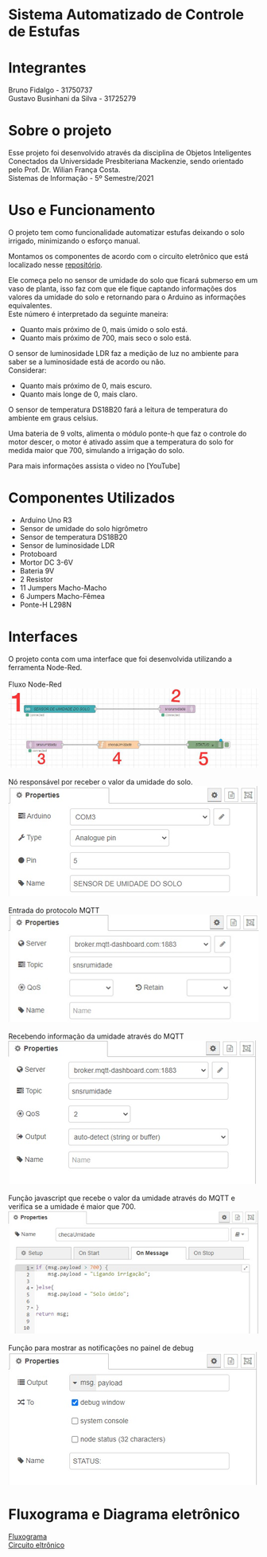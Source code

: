 # Sistema Automatizado de Controle de Estufas

# Integrantes
Bruno Fidalgo - 31750737 <br />
Gustavo Businhani da Silva - 31725279

# Sobre o projeto
Esse projeto foi desenvolvido através da disciplina de Objetos Inteligentes Conectados da Universidade Presbiteriana Mackenzie, sendo orientado pelo Prof. Dr. Wilian França Costa.<br />
Sistemas de Informação - 5º Semestre/2021

# Uso e Funcionamento
O projeto tem como funcionalidade automatizar estufas deixando o solo irrigado, minimizando o esforço manual.

Montamos os componentes de acordo com o circuito eletrônico que está localizado nesse [repositório](https://github.com/gutoraph/Sistema-Automatizado-de-Estufa/blob/525c94e620d57a445c59d9ee975ddc0be01ae192/circuito%20eletronico.png).<br />

Ele começa pelo no sensor de umidade do solo que ficará submerso em um vaso de planta, isso faz com que ele fique captando informações dos valores da umidade do solo e retornando para o Arduino as informações equivalentes. <br />
Este número é interpretado da seguinte maneira:<br />
* Quanto mais próximo de 0, mais úmido o solo está.<br />
* Quanto mais próximo de 700, mais seco o solo está.<br />

O sensor de luminosidade LDR faz a medição de luz no ambiente para saber se a luminosidade está de acordo ou não. <br />
Considerar: <br />
* Quanto mais próximo de 0, mais escuro. <br />
* Quanto mais longe de 0, mais claro.<br />

O sensor de temperatura DS18B20 fará a leitura de temperatura do ambiente em graus celsius. <br />

Uma bateria de 9 volts, alimenta o módulo ponte-h que faz o controle do motor descer, o motor é ativado assim que a temperatura do solo for medida maior que 700, simulando a irrigação do solo.<br />

Para mais informações assista o video no [YouTube]


# Componentes Utilizados
* Arduino Uno R3 <br />
* Sensor de umidade do solo higrômetro <br />
* Sensor de temperatura DS18B20 <br />
* Sensor de luminosidade LDR <br />
* Protoboard <br />
* Mortor DC 3-6V <br />
* Bateria 9V <br />
* 2 Resistor <br />
* 11 Jumpers Macho-Macho <br />
* 6 Jumpers Macho-Fêmea <br />
* Ponte-H L298N


# Interfaces

O projeto conta com uma interface que foi desenvolvida utilizando a ferramenta Node-Red. <br />
<br />
Fluxo Node-Red<br />
![img](https://github.com/gutoraph/Sistema-Automatizado-de-Estufa/blob/4ca548484e2f5ea0022ecf7c057ad5fc9f9327ed/node-red.jpg)<br /><br />
Nó responsável por receber o valor da umidade do solo.<br />
![img](https://github.com/gutoraph/Sistema-Automatizado-de-Estufa/blob/80f507297fa2e8ff796e8cef2fc91baea44d1ac7/1.jpg)<br /><br />
Entrada do protocolo MQTT<br />
![img](https://github.com/gutoraph/Sistema-Automatizado-de-Estufa/blob/80f507297fa2e8ff796e8cef2fc91baea44d1ac7/2.jpg)<br /><br />
Recebendo informação da umidade através do MQTT <br />
![img](https://github.com/gutoraph/Sistema-Automatizado-de-Estufa/blob/dd084d286a94f77bb9c0c6e56001299d2a3f0fd2/3.jpg)<br /><br />
Função javascript que recebe o valor da umidade através do MQTT e verifica se a umidade é maior que 700.<br />
![img](https://github.com/gutoraph/Sistema-Automatizado-de-Estufa/blob/a0396725973eeaeb9dfab5ff2bb22202f334b037/4.jpg)<br /><br />
Função para mostrar as notificações no painel de debug<br />
![img](https://github.com/gutoraph/Sistema-Automatizado-de-Estufa/blob/eab2f75748a2954c59f8f365414a961a30a1c6dd/5.jpg)<br />

# Fluxograma e Diagrama eletrônico
[Fluxograma](https://github.com/gutoraph/Sistema-Automatizado-de-Estufa/blob/eab2f75748a2954c59f8f365414a961a30a1c6dd/fluxograma.png)<br />
[Circuito eltrônico](https://github.com/gutoraph/Sistema-Automatizado-de-Estufa/blob/eab2f75748a2954c59f8f365414a961a30a1c6dd/circuito%20eletronico.png)
